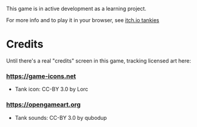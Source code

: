 This game is in active development as a learning project.

For more info and to play it in your browser, see [itch.io tankies](https://greenflysau.itch.io/tankies)

# Credits
Until there's a real "credits" screen in this game, tracking licensed art here:

### https://game-icons.net
* Tank icon: CC-BY 3.0 by Lorc

### https://opengameart.org
* Tank sounds: CC-BY 3.0 by qubodup
